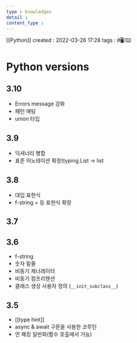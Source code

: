 ```yaml
---
type : knowledges
detail : 
content_type :
---
```


[[Python]]
created : 2022-03-26 17:28
tags : #🖥️/⌨️  

# Python versions
## 3.10
- Errors message 강화
- 패턴 매팅
- union 타입

## 3.9
- 딕셔너리 병합
- 표준 어노테이션 확장(typing.List → list

## 3.8
- 대입 표현식
- f-string = 등 표현식 확장

## 3.7


## 3.6
- f-string
- 숫자 밑줄
- 비동기 제너레이터
- 비동기 컴프리헨션
- 클래스 생성 사용자 정의 (`__init_subclass__`)

## 3.5
- [[type hint]]
- async & await 구문을 사용한 코루틴
- 언 패킹 일반화(함수 호출에서 가능)